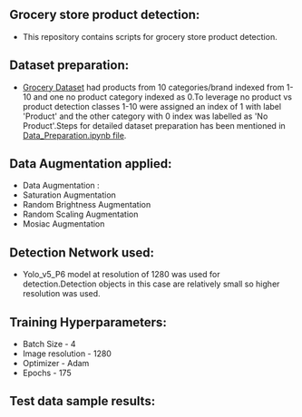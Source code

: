 ## Grocery store product detection:
- This repository contains scripts for grocery store product detection. 
## Dataset preparation:
- [Grocery Dataset](https://github.com/gulvarol/grocerydataset) had products from 10 categories/brand indexed from 1-10 and one no product category indexed as 0.To leverage no product vs product detection classes 1-10 were assigned an index of 1 with label 'Product' and the other category with 0 index was labelled as 'No Product'.Steps for detailed dataset preparation has been mentioned in [Data_Preparation.ipynb file](https://github.com/Shivam4444336/Grocery-store-product-detection/blob/main/Data_Preparation.ipynb).
## Data Augmentation applied:
 - Data Augmentation :
 - Saturation Augmentation 
 - Random Brightness Augmentation
 - Random Scaling Augmentation
 - Mosiac Augmentation
## Detection Network used:
 - Yolo_v5_P6 model at resolution of 1280 was used for detection.Detection objects in this case are relatively small so higher resolution was used.
## Training Hyperparameters:
 - Batch Size -  4
 - Image resolution - 1280 
 - Optimizer - Adam
 - Epochs - 175
## Test data sample results:
 
